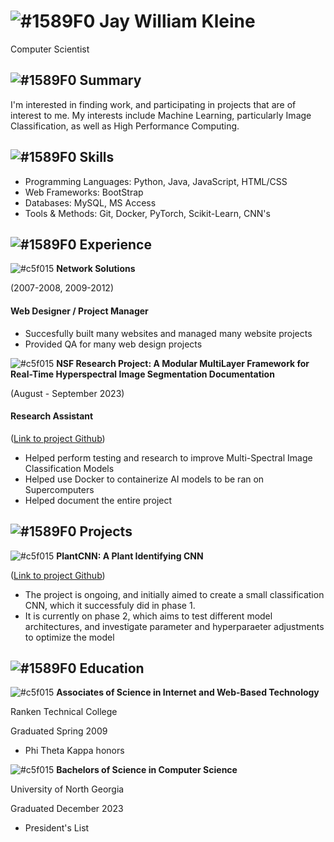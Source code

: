 # ![#1589F0](https://placehold.co/15x15/1589F0/1589F0.png) Jay William Kleine
Computer Scientist

## ![#1589F0](https://placehold.co/15x15/1589F0/1589F0.png)  Summary
I'm interested in finding work, and participating in projects that are of interest to me. My interests include Machine Learning, particularly Image Classification, as well as High Performance Computing.

## ![#1589F0](https://placehold.co/15x15/1589F0/1589F0.png)  Skills
- Programming Languages: Python, Java, JavaScript, HTML/CSS 
- Web Frameworks: BootStrap
- Databases: MySQL, MS Access
- Tools & Methods: Git, Docker, PyTorch, Scikit-Learn, CNN's

## ![#1589F0](https://placehold.co/15x15/1589F0/1589F0.png)  Experience
![#c5f015](https://placehold.co/15x15/c5f015/c5f0f5.png) **Network Solutions**

(2007-2008, 2009-2012) 
  
#### Web Designer / Project Manager
- Succesfully built many websites and managed many website projects
- Provided QA for many web design projects


![#c5f015](https://placehold.co/15x15/c5f015/c5f015.png) **NSF Research Project: A Modular MultiLayer Framework for Real-Time Hyperspectral Image Segmentation Documentation** 

(August - September 2023)

#### Research Assistant

([Link to project Github](https://jkleine.github.io/JupyterBookUpdate/intro.html))  

- Helped perform testing and research to improve Multi-Spectral Image Classification Models
- Helped use Docker to containerize AI models to be ran on Supercomputers
- Helped document the entire project

## ![#1589F0](https://placehold.co/15x15/1589F0/1589F0.png)  Projects
![#c5f015](https://placehold.co/15x15/c5f015/c5f015.png) **PlantCNN: A Plant Identifying CNN**

([Link to project Github](https://github.com/JKleine/PlantCNN18))  
- The project is ongoing, and initially aimed to create a small classification CNN, which it successfuly did in phase 1. 
- It is currently on phase 2, which aims to test different model architectures, and investigate parameter and hyperparaeter adjustments to optimize the model

## ![#1589F0](https://placehold.co/15x15/1589F0/1589F0.png)  Education
![#c5f015](https://placehold.co/15x15/c5f015/c5f015.png) **Associates of Science in Internet and Web-Based Technology**

Ranken Technical College

Graduated Spring 2009
- Phi Theta Kappa honors

![#c5f015](https://placehold.co/15x15/c5f015/c5f015.png) **Bachelors of Science in Computer Science**

University of North Georgia

Graduated December 2023
- President's List
